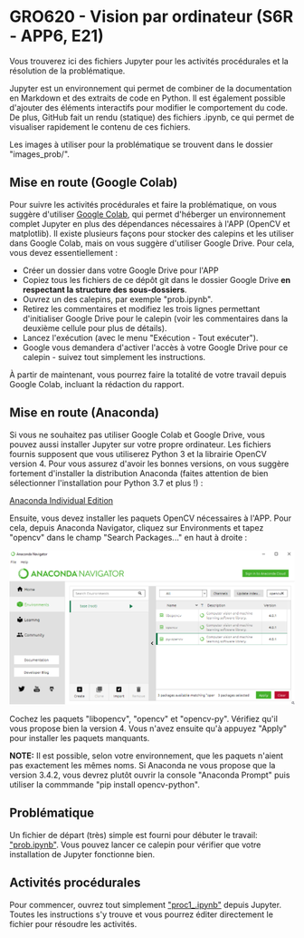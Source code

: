 # GRO620 - Vision par ordinateur (S6R - APP6, E21)

Vous trouverez ici des fichiers Jupyter pour les activités procédurales et la résolution de la problématique.

Jupyter est un environnement qui permet de combiner de la documentation en
Markdown et des extraits de code en Python. Il est également possible d'ajouter
des éléments interactifs pour modifier le comportement du code. De plus, GitHub
fait un rendu (statique) des fichiers .ipynb, ce qui permet de visualiser
rapidement le contenu de ces fichiers.

Les images à utiliser pour la problématique se trouvent dans le dossier "images_prob/".

## Mise en route (Google Colab)

Pour suivre les activités procédurales et faire la problématique, on vous suggère d'utiliser [Google Colab](https://colab.research.google.com), qui permet d'héberger un environnement complet Jupyter en plus des dépendances nécessaires à l'APP (OpenCV et matplotlib). Il existe plusieurs façons pour stocker des calepins et les utiliser dans Google Colab, mais on vous suggère d'utiliser Google Drive. Pour cela, vous devez essentiellement :

 - Créer un dossier dans votre Google Drive pour l'APP
 - Copiez tous les fichiers de ce dépôt git dans le dossier Google Drive **en respectant la structure des sous-dossiers**.
 - Ouvrez un des calepins, par exemple "prob.ipynb".
 - Retirez les commentaires et modifiez les trois lignes permettant d'initialiser Google Drive pour le calepin (voir les commentaires dans la deuxième cellule pour plus de détails).
 - Lancez l'exécution (avec le menu "Exécution - Tout exécuter").
 - Google vous demandera d'activer l'accès à votre Google Drive pour ce calepin - suivez tout simplement les instructions.
 
À partir de maintenant, vous pourrez faire la totalité de votre travail depuis Google Colab, incluant la rédaction du rapport.

## Mise en route (Anaconda)

Si vous ne souhaitez pas utiliser Google Colab et Google Drive, vous pouvez aussi installer Jupyter sur votre propre ordinateur. Les fichiers fournis supposent que vous utiliserez Python 3 et la librairie OpenCV version 4. Pour vous assurez d'avoir les bonnes versions, on vous suggère fortement d'installer la distribution Anaconda (faites attention de bien sélectionner l'installation pour Python 3.7 et plus !) :

[Anaconda Individual Edition](https://www.anaconda.com/products/individual)

Ensuite, vous devez installer les paquets OpenCV nécessaires à l'APP. Pour cela, depuis Anaconda Navigator, cliquez sur Environments et tapez "opencv" dans le champ "Search Packages..." en haut à droite :

![](images_doc/anaconda-opencv.png)

Cochez les paquets "libopencv", "opencv" et "opencv-py". Vérifiez qu'il vous propose bien la version 4. Vous n'avez ensuite qu'à appuyez "Apply" pour installer les paquets manquants.

**NOTE:** Il est possible, selon votre environnement, que les paquets n'aient pas exactement les mêmes noms. Si Anaconda ne vous propose que la version 3.4.2, vous devrez plutôt ouvrir la console "Anaconda Prompt" puis utiliser la commmande "pip install opencv-python".


## Problématique

Un fichier de départ (très) simple est fourni pour débuter le travail: ["prob.ipynb"](prob.ipynb). Vous pouvez lancer ce calepin pour vérifier que votre installation de Jupyter fonctionne bien.

## Activités procédurales 

Pour commencer, ouvrez tout simplement ["proc1_.ipynb"](proc_1.ipynb) depuis Jupyter. Toutes les instructions s'y trouve et vous pourrez éditer directement le fichier pour résoudre les activités.

